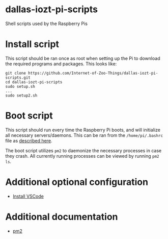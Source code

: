 # dallas-iozt-pi-scripts
Shell scripts used by the Raspberry Pis

# Install script

This script should be ran once as root when setting up the Pi to download the required programs and packages. This looks like:

```
git clone https://github.com/Internet-of-Zoo-Things/dallas-iozt-pi-scripts.git
cd dallas-iozt-pi-scripts
sudo setup.sh
...
sudo setup2.sh
```

# Boot script

This script should run every time the Raspberry Pi boots, and will initialize all necessary servers/daemons. This can be ran from the `/home/pi/.bashrc` file as [described here](https://www.dexterindustries.com/howto/run-a-program-on-your-raspberry-pi-at-startup/#bash).

The boot script utilizes `pm2` to daemonize the necessary processes in case they crash. All currently running processes can be viewed by running `pm2 ls`.

# Additional optional configuration

* [Install VSCode](https://code.visualstudio.com/docs/?dv=linuxarmhf_deb)

# Additional documentation

* [pm2](https://pm2.keymetrics.io/docs/usage/quick-start)
